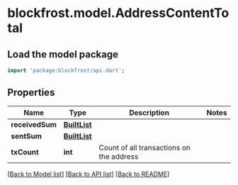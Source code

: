 # blockfrost.model.AddressContentTotal

## Load the model package
```dart
import 'package:blockfrost/api.dart';
```

## Properties
Name | Type | Description | Notes
------------ | ------------- | ------------- | -------------
**receivedSum** | [**BuiltList<TxContentOutputAmount>**](TxContentOutputAmount.md) |  | 
**sentSum** | [**BuiltList<TxContentOutputAmount>**](TxContentOutputAmount.md) |  | 
**txCount** | **int** | Count of all transactions on the address | 

[[Back to Model list]](../README.md#documentation-for-models) [[Back to API list]](../README.md#documentation-for-api-endpoints) [[Back to README]](../README.md)



